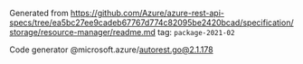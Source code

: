 Generated from https://github.com/Azure/azure-rest-api-specs/tree/ea5bc27ee9cadeb67767d774c82095be2420bcad/specification/storage/resource-manager/readme.md tag: `package-2021-02`

Code generator @microsoft.azure/autorest.go@2.1.178


